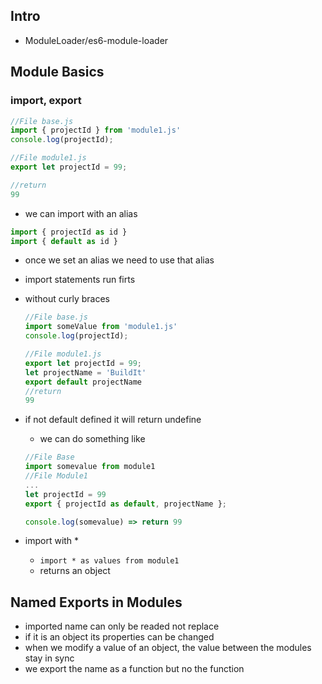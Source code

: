 ## Intro 

- ModuleLoader/es6-module-loader    

## Module Basics

### import, export

```js
//File base.js
import { projectId } from 'module1.js'
console.log(projectId);

//File module1.js
export let projectId = 99;

//return
99
```

- we can import with an alias
```js 
import { projectId as id }
import { default as id }
```
- once we set an alias we need to use that alias
- import statements run firts

- without curly braces
        
    ```js
    //File base.js
    import someValue from 'module1.js'
    console.log(projectId);

    //File module1.js
    export let projectId = 99;
    let projectName = 'BuildIt'
    export default projectName
    //return
    99
    ```
- if not default defined it will return undefine
    - we can do something like 
    ```js
    //File Base
    import somevalue from module1
    //File Module1
    ...
    let projectId = 99
    export { projectId as default, projectName };

    console.log(somevalue) => return 99
    ```
- import with *
    - `import * as values from module1`
    - returns an object


## Named Exports in Modules 

- imported name can only be readed not replace
- if it is an object its properties can be changed
- when we modify a value of an object, the value between the modules stay in sync 
- we export the name as a function but no the function 